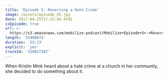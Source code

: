 ```yaml
---
title: 'Episode 5: Reversing a Hate Crime'
image: /assets/episode_05.jpg
date: 2017-04-25T17:25:04.419Z
isEpisode: true
url: >-
  https://s3.amazonaws.com/mobilize-podcast/Mobilize+Episode+5+-+Reversing+a+Hate+Crime.mp3
length: '33498874'
duration: '23:13'
explicit: 'yes'
trackId: '319027387'
---
```

When Kristin Mink heard about a hate crime at a church in her community, she decided to do something about it. 